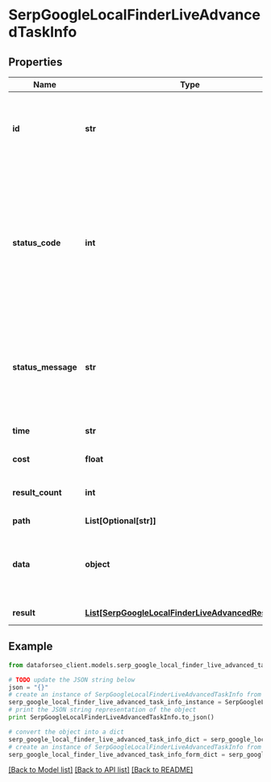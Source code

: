 # SerpGoogleLocalFinderLiveAdvancedTaskInfo


## Properties

Name | Type | Description | Notes
------------ | ------------- | ------------- | -------------
**id** | **str** | task identifier unique task identifier in our system in the UUID format | [optional] 
**status_code** | **int** | status code of the task generated by DataForSEO, can be within the following range: 10000-60000 you can find the full list of the response codes here | [optional] 
**status_message** | **str** | informational message of the task you can find the full list of general informational messages here | [optional] 
**time** | **str** | execution time, seconds | [optional] 
**cost** | **float** | total tasks cost, USD | [optional] 
**result_count** | **int** | number of elements in the result array | [optional] 
**path** | **List[Optional[str]]** | URL path | [optional] 
**data** | **object** | contains the same parameters that you specified in the POST request | [optional] 
**result** | [**List[SerpGoogleLocalFinderLiveAdvancedResultInfo]**](SerpGoogleLocalFinderLiveAdvancedResultInfo.md) | array of results | [optional] 

## Example

```python
from dataforseo_client.models.serp_google_local_finder_live_advanced_task_info import SerpGoogleLocalFinderLiveAdvancedTaskInfo

# TODO update the JSON string below
json = "{}"
# create an instance of SerpGoogleLocalFinderLiveAdvancedTaskInfo from a JSON string
serp_google_local_finder_live_advanced_task_info_instance = SerpGoogleLocalFinderLiveAdvancedTaskInfo.from_json(json)
# print the JSON string representation of the object
print SerpGoogleLocalFinderLiveAdvancedTaskInfo.to_json()

# convert the object into a dict
serp_google_local_finder_live_advanced_task_info_dict = serp_google_local_finder_live_advanced_task_info_instance.to_dict()
# create an instance of SerpGoogleLocalFinderLiveAdvancedTaskInfo from a dict
serp_google_local_finder_live_advanced_task_info_form_dict = serp_google_local_finder_live_advanced_task_info.from_dict(serp_google_local_finder_live_advanced_task_info_dict)
```
[[Back to Model list]](../README.md#documentation-for-models) [[Back to API list]](../README.md#documentation-for-api-endpoints) [[Back to README]](../README.md)


